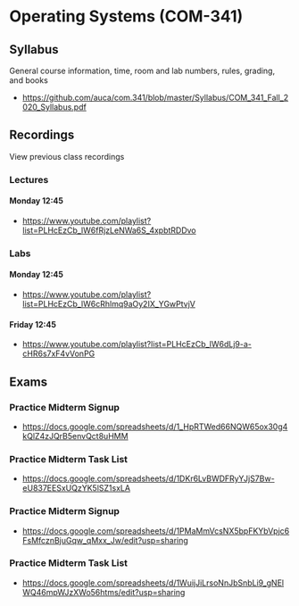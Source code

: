 Operating Systems (COM-341)
===========================

## Syllabus

General course information, time, room and lab numbers, rules, grading, and
books

* <https://github.com/auca/com.341/blob/master/Syllabus/COM_341_Fall_2020_Syllabus.pdf>

## Recordings

View previous class recordings

### Lectures

#### Monday 12:45

* <https://www.youtube.com/playlist?list=PLHcEzCb_lW6fRjzLeNWa6S_4xpbtRDDvo>

### Labs

#### Monday 12:45

* <https://www.youtube.com/playlist?list=PLHcEzCb_lW6cRhlmq9aOy2IX_YGwPtvjV>

#### Friday 12:45

* <https://www.youtube.com/playlist?list=PLHcEzCb_lW6dLj9-a-cHR6s7xF4vVonPG>

## Exams

### Practice Midterm Signup

* <https://docs.google.com/spreadsheets/d/1_HpRTWed66NQW65ox30g4kQlZ4zJQrB5envQct8uHMM>

### Practice Midterm Task List

* <https://docs.google.com/spreadsheets/d/1DKr6LvBWDFRyYJjS7Bw-eU837EESxUQzYK5lSZ1sxLA>

### Practice Midterm Signup

* <https://docs.google.com/spreadsheets/d/1PMaMmVcsNX5bpFKYbVpjc6FsMfcznBjuGqw_qMxx_Jw/edit?usp=sharing>

### Practice Midterm Task List

* <https://docs.google.com/spreadsheets/d/1WuijJiLrsoNnJbSnbLi9_gNElWQ46mpWJzXWo56htms/edit?usp=sharing>
